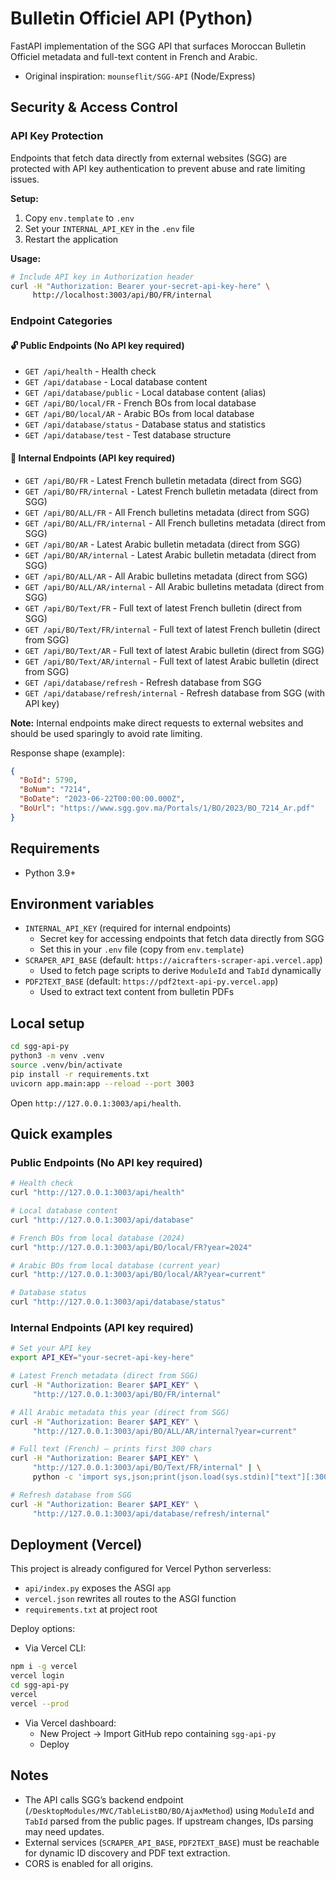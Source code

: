 # Bulletin Officiel API (Python)

FastAPI implementation of the SGG API that surfaces Moroccan Bulletin Officiel metadata and full-text content in French and Arabic.

- Original inspiration: `mounseflit/SGG-API` (Node/Express)

## Security & Access Control

### **API Key Protection**
Endpoints that fetch data directly from external websites (SGG) are protected with API key authentication to prevent abuse and rate limiting issues.

**Setup:**
1. Copy `env.template` to `.env`
2. Set your `INTERNAL_API_KEY` in the `.env` file
3. Restart the application

**Usage:**
```bash
# Include API key in Authorization header
curl -H "Authorization: Bearer your-secret-api-key-here" \
     http://localhost:3003/api/BO/FR/internal
```

### **Endpoint Categories**

#### **🔓 Public Endpoints** (No API key required)
- `GET /api/health` - Health check
- `GET /api/database` - Local database content
- `GET /api/database/public` - Local database content (alias)
- `GET /api/BO/local/FR` - French BOs from local database
- `GET /api/BO/local/AR` - Arabic BOs from local database
- `GET /api/database/status` - Database status and statistics
- `GET /api/database/test` - Test database structure

#### **🔐 Internal Endpoints** (API key required)
- `GET /api/BO/FR` - Latest French bulletin metadata (direct from SGG)
- `GET /api/BO/FR/internal` - Latest French bulletin metadata (direct from SGG)
- `GET /api/BO/ALL/FR` - All French bulletins metadata (direct from SGG)
- `GET /api/BO/ALL/FR/internal` - All French bulletins metadata (direct from SGG)
- `GET /api/BO/AR` - Latest Arabic bulletin metadata (direct from SGG)
- `GET /api/BO/AR/internal` - Latest Arabic bulletin metadata (direct from SGG)
- `GET /api/BO/ALL/AR` - All Arabic bulletins metadata (direct from SGG)
- `GET /api/BO/ALL/AR/internal` - All Arabic bulletins metadata (direct from SGG)
- `GET /api/BO/Text/FR` - Full text of latest French bulletin (direct from SGG)
- `GET /api/BO/Text/FR/internal` - Full text of latest French bulletin (direct from SGG)
- `GET /api/BO/Text/AR` - Full text of latest Arabic bulletin (direct from SGG)
- `GET /api/BO/Text/AR/internal` - Full text of latest Arabic bulletin (direct from SGG)
- `GET /api/database/refresh` - Refresh database from SGG
- `GET /api/database/refresh/internal` - Refresh database from SGG (with API key)

**Note:** Internal endpoints make direct requests to external websites and should be used sparingly to avoid rate limiting.

Response shape (example):
```json
{
  "BoId": 5790,
  "BoNum": "7214",
  "BoDate": "2023-06-22T00:00:00.000Z",
  "BoUrl": "https://www.sgg.gov.ma/Portals/1/BO/2023/BO_7214_Ar.pdf"
}
```

## Requirements

- Python 3.9+

## Environment variables

- `INTERNAL_API_KEY` (required for internal endpoints)
  - Secret key for accessing endpoints that fetch data directly from SGG
  - Set this in your `.env` file (copy from `env.template`)
- `SCRAPER_API_BASE` (default: `https://aicrafters-scraper-api.vercel.app`)
  - Used to fetch page scripts to derive `ModuleId` and `TabId` dynamically
- `PDF2TEXT_BASE` (default: `https://pdf2text-api-py.vercel.app`)
  - Used to extract text content from bulletin PDFs

## Local setup

```bash
cd sgg-api-py
python3 -m venv .venv
source .venv/bin/activate
pip install -r requirements.txt
uvicorn app.main:app --reload --port 3003
```

Open `http://127.0.0.1:3003/api/health`.

## Quick examples

### **Public Endpoints** (No API key required)
```bash
# Health check
curl "http://127.0.0.1:3003/api/health"

# Local database content
curl "http://127.0.0.1:3003/api/database"

# French BOs from local database (2024)
curl "http://127.0.0.1:3003/api/BO/local/FR?year=2024"

# Arabic BOs from local database (current year)
curl "http://127.0.0.1:3003/api/BO/local/AR?year=current"

# Database status
curl "http://127.0.0.1:3003/api/database/status"
```

### **Internal Endpoints** (API key required)
```bash
# Set your API key
export API_KEY="your-secret-api-key-here"

# Latest French metadata (direct from SGG)
curl -H "Authorization: Bearer $API_KEY" \
     "http://127.0.0.1:3003/api/BO/FR/internal"

# All Arabic metadata this year (direct from SGG)
curl -H "Authorization: Bearer $API_KEY" \
     "http://127.0.0.1:3003/api/BO/ALL/AR/internal?year=current"

# Full text (French) – prints first 300 chars
curl -H "Authorization: Bearer $API_KEY" \
     "http://127.0.0.1:3003/api/BO/Text/FR/internal" | \
     python -c 'import sys,json;print(json.load(sys.stdin)["text"][:300])'

# Refresh database from SGG
curl -H "Authorization: Bearer $API_KEY" \
     "http://127.0.0.1:3003/api/database/refresh/internal"
```

## Deployment (Vercel)

This project is already configured for Vercel Python serverless:
- `api/index.py` exposes the ASGI `app`
- `vercel.json` rewrites all routes to the ASGI function
- `requirements.txt` at project root

Deploy options:

- Via Vercel CLI:
```bash
npm i -g vercel
vercel login
cd sgg-api-py
vercel
vercel --prod
```

- Via Vercel dashboard:
  - New Project → Import GitHub repo containing `sgg-api-py`
  - Deploy

## Notes

- The API calls SGG’s backend endpoint (`/DesktopModules/MVC/TableListBO/BO/AjaxMethod`) using `ModuleId` and `TabId` parsed from the public pages. If upstream changes, IDs parsing may need updates.
- External services (`SCRAPER_API_BASE`, `PDF2TEXT_BASE`) must be reachable for dynamic ID discovery and PDF text extraction.
- CORS is enabled for all origins.

